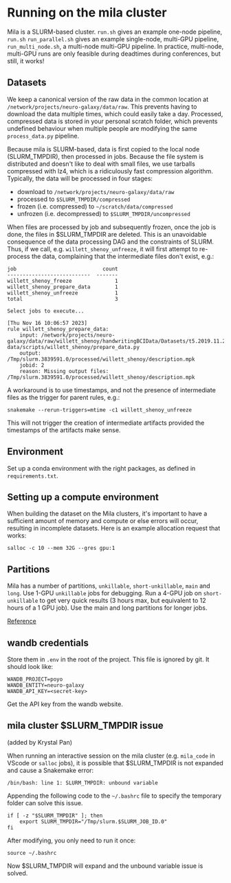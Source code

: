 # Running on the mila cluster

Mila is a SLURM-based cluster. `run.sh` gives an example one-node pipeline, `run.sh` 
`run_parallel.sh` gives an example single-node, multi-GPU pipeline, `run_multi_node.sh`, 
a multi-node multi-GPU pipeline. In practice, multi-node, multi-GPU runs are only 
feasible during deadtimes during conferences, but still, it works!

## Datasets

We keep a canonical version of the raw data in the common location at 
`/network/projects/neuro-galaxy/data/raw`. This prevents having to download the data 
multiple times, which could easily take a day. Processed, compressed data is stored in
your personal scratch folder, which prevents undefined behaviour when multiple people 
are modifying the same `process_data.py` pipeline.

Because mila is SLURM-based, data is first copied to the local node (SLURM_TMPDIR), 
then processed in jobs. Because the file system is distributed and doesn't like to deal 
with small files, we use tarballs compressed with lz4, which is a ridiculously fast 
compression algorithm. Typically, the data will be processed in four stages:

* download to `/network/projects/neuro-galaxy/data/raw`
* processed to `$SLURM_TMPDIR/compressed`
* frozen (i.e. compressed) to `~/scratch/data/compressed`
* unfrozen (i.e. decompressed) to `$SLURM_TMPDIR/uncompressed`

When files are processed by job and subsequently frozen, once the job is done, the files
in $SLURM_TMPDIR are deleted. This is an unavoidable consequence of the data processing 
DAG and the constraints of SLURM. Thus, if we call, e.g. `willett_shenoy_unfreeze`, it 
will first attempt to re-process the data, complaining that the intermediate files don't 
exist, e.g.:

```
job                            count
---------------------------  -------
willett_shenoy_freeze              1
willett_shenoy_prepare_data        1
willett_shenoy_unfreeze            1
total                              3

Select jobs to execute...

[Thu Nov 16 10:06:57 2023]
rule willett_shenoy_prepare_data:
    input: /network/projects/neuro-galaxy/data/raw/willett_shenoy/handwritingBCIData/Datasets/t5.2019.11.25/singleLetters.mat, data/scripts/willett_shenoy/prepare_data.py
    output: /Tmp/slurm.3839591.0/processed/willett_shenoy/description.mpk
    jobid: 2
    reason: Missing output files: /Tmp/slurm.3839591.0/processed/willett_shenoy/description.mpk
```

A workaround is to use timestamps, and not the presence of intermediate files as 
the trigger for parent rules, e.g.:

```
snakemake --rerun-triggers=mtime -c1 willett_shenoy_unfreeze
```

This will not trigger the creation of intermediate artifacts provided the timestamps of 
the artifacts make sense.

## Environment

Set up a conda environment with the right packages, as defined in `requirements.txt`.

## Setting up a compute environment
When building the dataset on the Mila clusters, it's important to have a sufficient 
amount of memory and compute or else errors will occur, resulting in incomplete 
datasets. Here is an example allocation request that works:
```
salloc -c 10 --mem 32G --gres gpu:1
```

## Partitions

Mila has a number of partitions, `unkillable`, `short-unkillable`, `main` and `long`. 
Use 1-GPU `unkillable` jobs for debugging. Run a 4-GPU job on `short-unkillable` to get 
very quick results (3 hours max, but equivalent to 12 hours of a 1 GPU job). Use the 
main and long partitions for longer jobs.

[Reference](https://docs.mila.quebec/Userguide.html#partitioning)


## wandb credentials

Store them in `.env` in the root of the project. This file is ignored by git. It should
look like:

```
WANDB_PROJECT=poyo
WANDB_ENTITY=neuro-galaxy
WANDB_API_KEY=<secret-key>
```

Get the API key from the wandb website.

## mila cluster $SLURM_TMPDIR issue
(added by Krystal Pan)

When running an interactive session on the mila cluster (e.g. `mila_code` in VScode or `salloc` jobs), it is possible that $SLURM_TMPDIR is not expanded and cause a Snakemake error:
```
/bin/bash: line 1: SLURM_TMPDIR: unbound variable
```

Appending the following code to the `~/.bashrc` file to specify the temporary folder can solve this issue.
```
if [ -z "$SLURM_TMPDIR" ]; then
    export SLURM_TMPDIR="/Tmp/slurm.$SLURM_JOB_ID.0"
fi
```

After modifying, you only need to run it once:
```
source ~/.bashrc
```

Now $SLURM_TMPDIR will expand and the unbound variable issue is solved.
